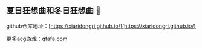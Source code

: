 ## 夏日狂想曲和冬日狂想曲 👋

github仓库地址：[https://xiaridongri.github.io/](https://xiaridongri.github.io/)

更多acg游戏：[qfafa.com](https://qfafa.com)
<!--
**xiaridongri/xiaridongri** is a ✨ _special_ ✨ repository because its `README.md` (this file) appears on your GitHub profile.

Here are some ideas to get you started:

- 🔭 I’m currently working on ...
- 🌱 I’m currently learning ...
- 👯 I’m looking to collaborate on ...
- 🤔 I’m looking for help with ...
- 💬 Ask me about ...
- 📫 How to reach me: ...
- 😄 Pronouns: ...
- ⚡ Fun fact: ...
-->
